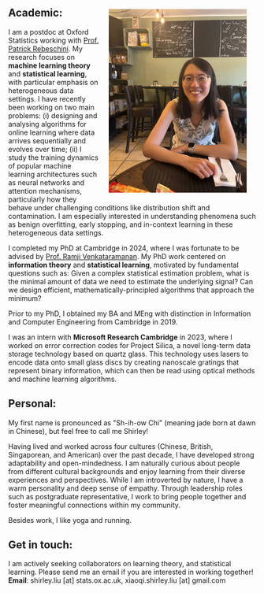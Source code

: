 <img src="provence_photo.jpeg" alt="provence_photo" 
width="280" height=auto ALIGN="right" style="float: right; margin:20px 20px 20px 20px">

## Academic:
I am a postdoc at Oxford Statistics working 
with [Prof. Patrick Rebeschini](https://www.stats.ox.ac.uk/~rebeschi/). My research focuses on **machine learning theory** and **statistical learning**, with particular emphasis on heterogeneous data settings. I have recently been working on two main problems: (i) designing and analysing algorithms for online learning where data arrives sequentially and evolves over time; (ii) I study the training dynamics of popular machine learning architectures such as neural networks and attention mechanisms, particularly how they behave under challenging conditions like distribution shift and contamination. I am especially interested in understanding phenomena such as benign overfitting, early stopping, and in-context learning in these heterogeneous data settings.

I completed my PhD at Cambridge in 2024, where I was fortunate to be advised by [Prof. Ramji Venkataramanan](https://rv285.github.io/). My PhD work centered on **information theory** and **statistical learning**, motivated by fundamental questions such as: Given a complex statistical estimation problem, what is the  minimal amount of data we need to estimate the underlying signal? Can we design efficient, mathematically-principled algorithms that approach the minimum? 

Prior to my PhD, I obtained my BA and MEng with distinction in Information and Computer Engineering from Cambridge in 2019. 

I was an intern with 
**Microsoft Research Cambridge** in 2023, where I worked on error correction codes for Project Silica, a novel long-term data storage technology based on quartz glass. This technology uses lasers to encode data onto small glass discs by creating nanoscale gratings that represent binary information, which can then be read using optical methods and machine learning algorithms.

## Personal:
My first name is pronounced as "Sh-ih-ow Chi" (meaning jade born at dawn in Chinese), but feel free to call me Shirley!

Having lived and worked across four cultures (Chinese, British, Singaporean, and American) over the past decade, I have developed strong adaptability and open-mindedness. I am naturally curious about people from different cultural backgrounds and enjoy learning from their diverse experiences and perspectives. While I am introverted by nature, I have a warm personality and deep sense of empathy. Through leadership roles such as postgraduate representative, I work to bring people together and foster meaningful connections within my community.

Besides work, I like yoga and running.

## Get in touch:
I am actively seeking collaborators on learning theory, and statistical learning. Please send me an email if you are interested in working together!\
**Email**: shirley.liu [at] stats.ox.ac.uk, xiaoqi.shirley.liu [at] gmail.com
